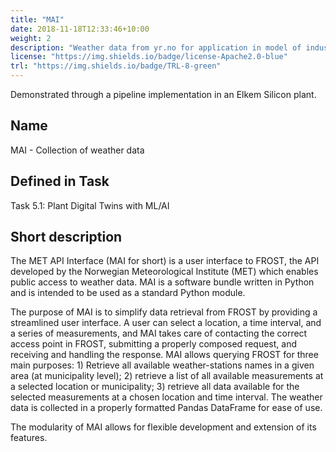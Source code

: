 ```yaml
---
title: "MAI"
date: 2018-11-18T12:33:46+10:00
weight: 2
description: "Weather data from yr.no for application in model of industrial process."
license: "https://img.shields.io/badge/license-Apache2.0-blue"
trl: "https://img.shields.io/badge/TRL-8-green"
---
```


Demonstrated through a pipeline implementation in an Elkem Silicon plant.

## Name
MAI - Collection of weather data

## Defined in Task
Task 5.1: Plant Digital Twins with ML/AI

## Short description
The MET API Interface (MAI for short) is a user interface to FROST, the API developed by the Norwegian Meteorological Institute (MET) which enables public access to weather data. MAI is a software bundle written in Python and is intended to be used as a standard Python module.

The purpose of MAI is to simplify data retrieval from FROST by providing a streamlined user interface. A user can select a location, a time interval, and a series of measurements, and MAI takes care of contacting the correct access point in FROST, submitting a properly composed request, and receiving and handling the response. MAI allows querying FROST for three main purposes: 1) Retrieve all available weather-stations names in a given area (at municipality level); 2) retrieve a list of all available measurements at a selected location or municipality; 3) retrieve all data available for the selected measurements at a chosen location and time interval. The weather data is collected in a properly formatted Pandas DataFrame for ease of use.

The modularity of MAI allows for flexible development and extension of its features.
